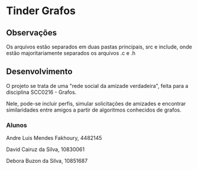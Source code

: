 # Tinder Grafos

## Observações

Os arquivos estão separados em duas pastas principais, src e include, onde estão majoritariamente separados os arquivos .c e .h

## Desenvolvimento

O projeto se trata de uma "rede social da amizade verdadeira", feita para a disciplina SCC0216 - Grafos.

Nele, pode-se incluir perfis, simular solicitações de amizades e encontrar similaridades entre amigos a partir de algoritmos conhecidos de grafos.

### Alunos

Andre Luis Mendes Fakhoury, 4482145

David Cairuz da Silva, 10830061

Debora Buzon da Silva, 10851687